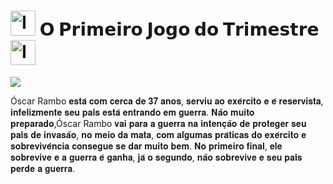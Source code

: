 
# <img src="https://i.gifer.com/origin/00/00c330154483d2b2e3162e95ce7be2ba_w200.gif" alt="Image" height="40" width="40" > 𝗢 𝗣𝗿𝗶𝗺𝗲𝗶𝗿𝗼 𝗝𝗼𝗴𝗼 𝗱𝗼 𝗧𝗿𝗶𝗺𝗲𝘀𝘁𝗿𝗲  <img src="https://i.gifer.com/origin/00/00c330154483d2b2e3162e95ce7be2ba_w200.gif" alt="Image" height="40" width="40" >

 <img src="https://www.educacaoetransformacao.com.br/wp-content/uploads/2018/02/historia.png" align=”center” >
 
Óscar Rambo 𝐞𝐬𝐭𝐚́ 𝐜𝐨𝐦 𝐜𝐞𝐫𝐜𝐚 𝐝𝐞 𝟑𝟕 𝐚𝐧𝐨𝐬, 𝐬𝐞𝐫𝐯𝐢𝐮 𝐚𝐨 𝐞𝐱𝐞́𝐫𝐜𝐢𝐭𝐨 𝐞 𝐞́ 𝐫𝐞𝐬𝐞𝐫𝐯𝐢𝐬𝐭𝐚, 𝐢𝐧𝐟𝐞𝐥𝐢𝐳𝐦𝐞𝐧𝐭𝐞 𝐬𝐞𝐮 𝐩𝐚𝐢́𝐬 𝐞𝐬𝐭𝐚́ 𝐞𝐧𝐭𝐫𝐚𝐧𝐝𝐨 𝐞𝐦 𝐠𝐮𝐞𝐫𝐫𝐚. 𝐍𝐚̃𝐨 𝐦𝐮𝐢𝐭𝐨 𝐩𝐫𝐞𝐩𝐚𝐫𝐚𝐝𝐨,Óscar Rambo 𝐯𝐚𝐢 𝐩𝐚𝐫𝐚 𝐚 𝐠𝐮𝐞𝐫𝐫𝐚 𝐧𝐚 𝐢𝐧𝐭𝐞𝐧𝐜̧𝐚̃𝐨 𝐝𝐞 𝐩𝐫𝐨𝐭𝐞𝐠𝐞𝐫 𝐬𝐞𝐮 𝐩𝐚𝐢́𝐬 𝐝𝐞 𝐢𝐧𝐯𝐚𝐬𝐚̃𝐨, 𝐧𝐨 𝐦𝐞𝐢𝐨 𝐝𝐚 𝐦𝐚𝐭𝐚, 𝐜𝐨𝐦 𝐚𝐥𝐠𝐮𝐦𝐚𝐬 𝐩𝐫𝐚́𝐭𝐢𝐜𝐚𝐬 𝐝𝐨 𝐞𝐱𝐞́𝐫𝐜𝐢𝐭𝐨 𝐞 𝐬𝐨𝐛𝐫𝐞𝐯𝐢𝐯𝐞̂𝐧𝐜𝐢𝐚 𝐜𝐨𝐧𝐬𝐞𝐠𝐮𝐞 𝐬𝐞 𝐝𝐚𝐫 𝐦𝐮𝐢𝐭𝐨 𝐛𝐞𝐦. 𝐍𝐨 𝐩𝐫𝐢𝐦𝐞𝐢𝐫𝐨 𝐟𝐢𝐧𝐚𝐥, 𝐞𝐥𝐞 𝐬𝐨𝐛𝐫𝐞𝐯𝐢𝐯𝐞 𝐞 𝐚 𝐠𝐮𝐞𝐫𝐫𝐚 𝐞́ 𝐠𝐚𝐧𝐡𝐚, 𝐣𝐚́ 𝐨 𝐬𝐞𝐠𝐮𝐧𝐝𝐨, 𝐧𝐚̃𝐨 𝐬𝐨𝐛𝐫𝐞𝐯𝐢𝐯𝐞 𝐞 𝐬𝐞𝐮 𝐩𝐚𝐢́𝐬 𝐩𝐞𝐫𝐝𝐞 𝐚 𝐠𝐮𝐞𝐫𝐫𝐚.

 



